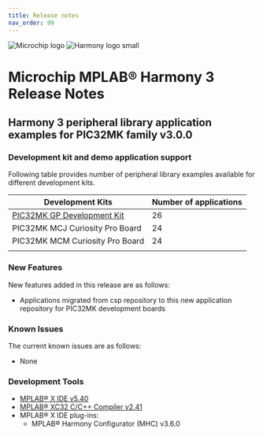 ```yaml
---
title: Release notes
nav_order: 99
---
```


![Microchip logo](https://raw.githubusercontent.com/wiki/Microchip-MPLAB-Harmony/Microchip-MPLAB-Harmony.github.io/images/microchip_logo.png)
![Harmony logo small](https://raw.githubusercontent.com/wiki/Microchip-MPLAB-Harmony/Microchip-MPLAB-Harmony.github.io/images/microchip_mplab_harmony_logo_small.png)

# Microchip MPLAB® Harmony 3 Release Notes

## Harmony 3 peripheral library application examples for PIC32MK family v3.0.0

### Development kit and demo application support

Following table provides number of peripheral library examples available for different development kits.

| Development Kits                                                                                 | Number of applications |
| -------------------------------------------------------------------------------------------------| --- |
| [PIC32MK GP Development Kit](https://www.microchip.com/developmenttools/ProductDetails/dm320106) | 26 |
| PIC32MK MCJ Curiosity Pro Board                                                                  | 24 |
| PIC32MK MCM Curiosity Pro Board                                                                  | 24 |
|||

### New Features

New features added in this release are as follows:

- Applications migrated from csp repository to this new application repository for PIC32MK development boards

    
### Known Issues

The current known issues are as follows:

- None

### Development Tools

- [MPLAB® X IDE v5.40](https://www.microchip.com/mplab/mplab-x-ide)
- [MPLAB® XC32 C/C++ Compiler v2.41](https://www.microchip.com/mplab/compilers)
- MPLAB® X IDE plug-ins:
  - MPLAB® Harmony Configurator (MHC) v3.6.0